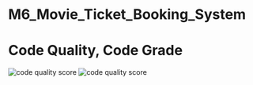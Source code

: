 # M6_Movie_Ticket_Booking_System


 # Code Quality, Code Grade
![code quality score](https://api.codiga.io/project/32756/score/svg)   ![code quality score](https://api.codiga.io/project/32756/status/svg)

